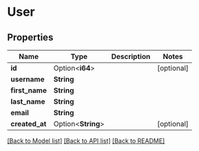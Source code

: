 # User

## Properties

Name | Type | Description | Notes
------------ | ------------- | ------------- | -------------
**id** | Option<**i64**> |  | [optional]
**username** | **String** |  | 
**first_name** | **String** |  | 
**last_name** | **String** |  | 
**email** | **String** |  | 
**created_at** | Option<**String**> |  | [optional]

[[Back to Model list]](../README.md#documentation-for-models) [[Back to API list]](../README.md#documentation-for-api-endpoints) [[Back to README]](../README.md)


